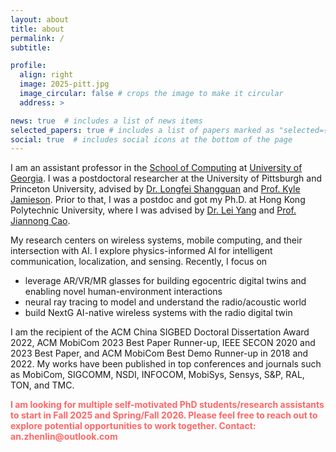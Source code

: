 ```yaml
---
layout: about
title: about
permalink: /
subtitle: 

profile:
  align: right
  image: 2025-pitt.jpg
  image_circular: false # crops the image to make it circular
  address: >

news: true  # includes a list of news items
selected_papers: true # includes a list of papers marked as "selected={true}"
social: true  # includes social icons at the bottom of the page
---
```


I am an assistant professor in the [School of Computing](https://computing.uga.edu/) at [University of Georgia](https://www.uga.edu/). I was a postdoctoral researcher at the University of Pittsburgh and Princeton University, advised by [Dr. Longfei Shangguan](https://shanggdlk.github.io/) and [Prof. Kyle Jamieson](https://www.cs.princeton.edu/~kylej/). Prior to that, I was a postdoc and got my Ph.D. at Hong Kong Polytechnic University, where I was advised by [Dr. Lei Yang](https://web.comp.polyu.edu.hk/csyanglei/#/pages/profile/about) and [Prof. Jiannong Cao](https://www4.comp.polyu.edu.hk/~csjcao/). 

My research centers on wireless systems, mobile computing, and their intersection with AI. I explore physics-informed AI for intelligent communication, localization, and sensing. Recently, I focus on 

- leverage AR/VR/MR glasses for building egocentric digital twins and enabling novel human-environment interactions
- neural ray tracing to model and understand the radio/acoustic world
- build NextG AI-native wireless systems with the radio digital twin

I am the recipient of the ACM China SIGBED Doctoral Dissertation Award 2022, ACM MobiCom 2023 Best Paper Runner-up, IEEE SECON 2020 and 2023 Best Paper, and ACM MobiCom Best Demo Runner-up in 2018 and 2022. My works have been published in top conferences and journals such as MobiCom, SIGCOMM, NSDI, INFOCOM, MobiSys, Sensys, S&P, RAL, TON, and TMC.

<p><strong style="color:#FF6666;">I am looking for multiple self-motivated PhD students/research assistants to start in Fall 2025 and Spring/Fall 2026. Please feel free to reach out to explore potential opportunities to work together. Contact: an.zhenlin@outlook.com </strong></p>

<!-- Write your biography here. Tell the world about yourself. Link to your favorite [subreddit](http://reddit.com). You can put a picture in, too. The code is already in, just name your picture `prof_pic.jpg` and put it in the `img/` folder.

Put your address / P.O. box / other info right below your picture. You can also disable any of these elements by editing `profile` property of the YAML header of your `_pages/about.md`. Edit `_bibliography/papers.bib` and Jekyll will render your [publications page](/al-folio/publications/) automatically.

Link to your social media connections, too. This theme is set up to use [Font Awesome icons](http://fortawesome.github.io/Font-Awesome/) and [Academicons](https://jpswalsh.github.io/academicons/), like the ones below. Add your Facebook, Twitter, LinkedIn, Google Scholar, or just disable all of them. -->
